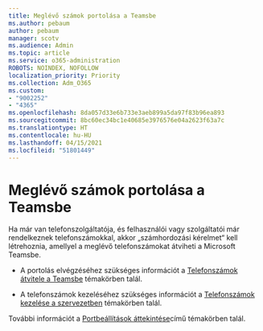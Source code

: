 ```yaml
---
title: Meglévő számok portolása a Teamsbe
ms.author: pebaum
author: pebaum
manager: scotv
ms.audience: Admin
ms.topic: article
ms.service: o365-administration
ROBOTS: NOINDEX, NOFOLLOW
localization_priority: Priority
ms.collection: Adm_O365
ms.custom:
- "9002252"
- "4365"
ms.openlocfilehash: 8da057d33e6b733e3aeb899a5da97f83b96ea893
ms.sourcegitcommit: 8bc60ec34bc1e40685e3976576e04a2623f63a7c
ms.translationtype: HT
ms.contentlocale: hu-HU
ms.lasthandoff: 04/15/2021
ms.locfileid: "51801449"
---
```

# <a name="port-existing-numbers-to-teams"></a>Meglévő számok portolása a Teamsbe

Ha már van telefonszolgáltatója, és felhasználói vagy szolgáltatói már rendelkeznek telefonszámokkal, akkor „számhordozási kérelmet“ kell létrehoznia, amellyel a meglévő telefonszámokat átviheti a Microsoft Teamsbe.

- A portolás elvégzéséhez szükséges információt a [Telefonszámok átvitele a Teamsbe](https://docs.microsoft.com/microsoftteams/phone-number-calling-plans/transfer-phone-numbers-to-teams) témakörben talál. 

- A telefonszámok kezeléséhez szükséges információt a [Telefonszámok kezelése a szervezetben](https://docs.microsoft.com/microsoftteams/manage-phone-numbers-for-your-organization/manage-phone-numbers-for-your-organization) témakörben talál. 

További információt a [Portbeállítások áttekintése](https://docs.microsoft.com/MicrosoftTeams/phone-number-calling-plans/port-order-overview)című témakörben talál. 
